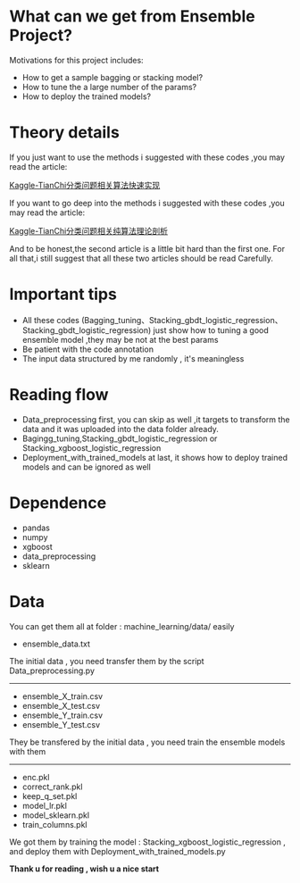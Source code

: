 # What can we get from Ensemble Project?
Motivations for this project includes:
- How to get a sample bagging or stacking model?
- How to tune the a large number of the params?
- How to deploy the trained models?

# Theory details
If you just want to use the methods i suggested with these codes ,you may read the article:

[Kaggle-TianChi分类问题相关算法快速实现](http://shataowei.com/2017/12/28/Kaggle-TianChi分类问题相关算法快速实现/)

If you want to go deep into the methods i suggested with these codes ,you may read the article:

[Kaggle-TianChi分类问题相关纯算法理论剖析](http://shataowei.com/2017/12/29/Kaggle-TianChi分类问题相关纯算法理论剖析/)

And to be honest,the second article is a little bit hard than the first one. For all that,i still suggest that all these two articles should be read Carefully.
  
# Important tips
- All these codes (Bagging_tuning、Stacking_gbdt_logistic_regression、Stacking_gbdt_logistic_regression) just show how to tuning a good ensemble model ,they may be not at the best params
- Be patient with the code annotation
- The input data structured by me randomly , it's meaningless

# Reading flow
- Data_preprocessing first, you can skip as well ,it targets to transform the data and it was uploaded into the data folder already. 
- Bagingg_tuning,Stacking_gbdt_logistic_regression or Stacking_xgboost_logistic_regression
- Deployment_with_trained_models at last, it shows how to deploy trained models and can be ignored as well

# Dependence
- pandas
- numpy
- xgboost
- data_preprocessing
- sklearn

# Data
You can get them all at folder : machine_learning/data/ easily
- ensemble_data.txt

The initial data , you need transfer them by the script Data_preprocessing.py
****
- ensemble_X_train.csv
- ensemble_X_test.csv
- ensemble_Y_train.csv
- ensemble_Y_test.csv

They be transfered by the initial data , you need train the ensemble models with them
****
- enc.pkl
- correct_rank.pkl
- keep_q_set.pkl
- model_lr.pkl
- model_sklearn.pkl
- train_columns.pkl

We got them by training the model : Stacking_xgboost_logistic_regression , and deploy them with Deployment_with_trained_models.py



**Thank u for reading , wish u a nice start**